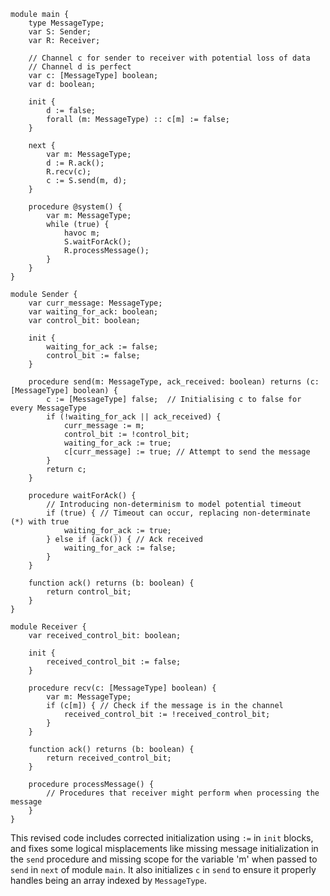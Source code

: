 ```uclid
module main {
    type MessageType;
    var S: Sender;
    var R: Receiver;

    // Channel c for sender to receiver with potential loss of data
    // Channel d is perfect
    var c: [MessageType] boolean;
    var d: boolean;

    init {
        d := false;
        forall (m: MessageType) :: c[m] := false;
    }

    next {
        var m: MessageType;
        d := R.ack();
        R.recv(c);
        c := S.send(m, d);
    }

    procedure @system() {
        var m: MessageType;
        while (true) {
            havoc m;
            S.waitForAck();
            R.processMessage();
        }
    }
}

module Sender {
    var curr_message: MessageType;
    var waiting_for_ack: boolean;
    var control_bit: boolean;

    init {
        waiting_for_ack := false;
        control_bit := false;
    }

    procedure send(m: MessageType, ack_received: boolean) returns (c: [MessageType] boolean) {
        c := [MessageType] false;  // Initialising c to false for every MessageType
        if (!waiting_for_ack || ack_received) {
            curr_message := m;
            control_bit := !control_bit;
            waiting_for_ack := true;
            c[curr_message] := true; // Attempt to send the message
        }
        return c;
    }

    procedure waitForAck() {
        // Introducing non-determinism to model potential timeout
        if (true) { // Timeout can occur, replacing non-determinate (*) with true
            waiting_for_ack := true;
        } else if (ack()) { // Ack received
            waiting_for_ack := false;
        }
    }

    function ack() returns (b: boolean) {
        return control_bit;
    }
}

module Receiver {
    var received_control_bit: boolean;

    init {
        received_control_bit := false;
    }

    procedure recv(c: [MessageType] boolean) {
        var m: MessageType;
        if (c[m]) { // Check if the message is in the channel
            received_control_bit := !received_control_bit;
        }
    }

    function ack() returns (b: boolean) {
        return received_control_bit;
    }

    procedure processMessage() {
        // Procedures that receiver might perform when processing the message
    }
}
```

This revised code includes corrected initialization using `:=` in `init` blocks, and fixes some logical misplacements like missing message initialization in the `send` procedure and missing scope for the variable 'm' when passed to `send` in `next` of module `main`. It also initializes `c` in `send` to ensure it properly handles being an array indexed by `MessageType`.